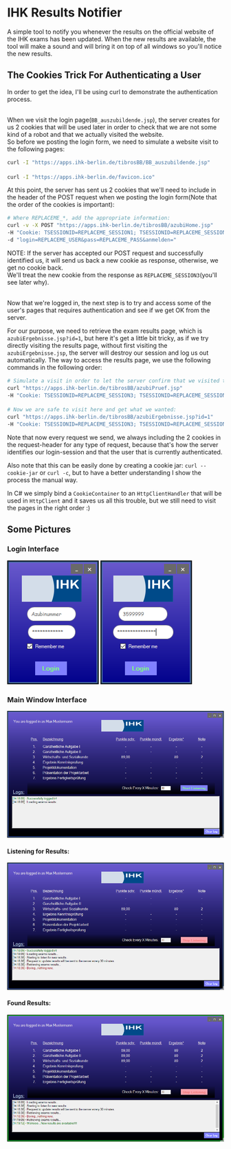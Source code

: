 # IHK Results Notifier

A simple tool to notify you whenever the results on the official website of the IHK exams has been updated.
When the new results are available, the tool will make a sound and will bring it on top of all windows so you'll notice the new results.


## The Cookies Trick For Authenticating a User

In order to get the idea, I'll be using curl to demonstrate the authentication process. <br/><br/>

When we visit the login page(`BB_auszubildende.jsp`), the server creates for us 2 cookies that will be used later in order to check that we are not some kind of a robot and that we actually visited the website. <br/>
So before we posting the login form, we need to simulate a website visit to the following pages: <br/>
```sh
curl -I "https://apps.ihk-berlin.de/tibrosBB/BB_auszubildende.jsp"

curl -I "https://apps.ihk-berlin.de/favicon.ico"
```

At this point, the server has sent us 2 cookies that we'll need to include in the header of the POST request when we posting the login form(Note that the order of the cookies is important):
```sh
# Where REPLACEME_*, add the appropriate information:
curl -v -X POST "https://apps.ihk-berlin.de/tibrosBB/azubiHome.jsp" 
-H "Cookie: TSESSIONID=REPLACEME_SESSION1; TSESSIONID=REPLACEME_SESSION2" 
-d "login=REPLACEME_USER&pass=REPLACEME_PASS&anmelden="
```

NOTE: If the server has accepted our POST request and successfully identified us, it will send us back a new cookie as response, otherwise, we get no cookie back. <br/>
We'll treat the new cookie from the response as `REPLACEME_SESSION3`(you'll see later why). <br/><br/>

Now that we're logged in, the next step is to try and access some of the user's pages that requires authentication and see if we get OK from the server.

For our purpose, we need to retrieve the exam results page, which is `azubiErgebnisse.jsp?id=1`, but here it's get a little bit tricky, as if we try directly visiting 
the results page, without first visiting the `azubiErgebnisse.jsp`, the server will destroy our session and log us out automatically.
The way to access the results page, we use the following commands in the following order:
```sh
# Simulate a visit in order to let the server confirm that we visited this page before we go any further:
curl "https://apps.ihk-berlin.de/tibrosBB/azubiPruef.jsp" 
-H "Cookie: TSESSIONID=REPLACEME_SESSION3; TSESSIONID=REPLACEME_SESSION2"

# Now we are safe to visit here and get what we wanted:
curl "https://apps.ihk-berlin.de/tibrosBB/azubiErgebnisse.jsp?id=1" 
-H "Cookie: TSESSIONID=REPLACEME_SESSION3; TSESSIONID=REPLACEME_SESSION2"
```

Note that now every request we send, we always including the 2 cookies in the request-header for any type of request, because that's how the server identifies our login-session and that the user that is currently authenticated.<br/>

Also note that this can be easily done by creating a cookie jar: `curl --cookie-jar` or `curl -c`, but to have a better understanding I show the process the manual way.

In C# we simply bind a `CookieContainer` to an `HttpClientHandler` that will be used in `HttpClient` and it saves us all this trouble, but we still need to visit the pages in the right order :)



## Some Pictures

### Login Interface

![Login Interface](/pictures/login_window.png)
![Login Interface](/pictures/login_window_typing.png)

### Main Window Interface

![Main Window Interface1](/pictures/main_window1.png)

#### Listening for Results:

![Main Window Interface2](/pictures/main_window2.png)

#### Found Results:

![Main Window Interface3](/pictures/main_window3.png)